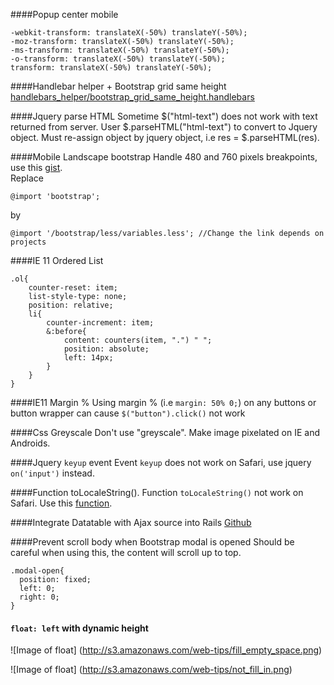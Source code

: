 ####Popup center mobile
```
-webkit-transform: translateX(-50%) translateY(-50%);
-moz-transform: translateX(-50%) translateY(-50%);
-ms-transform: translateX(-50%) translateY(-50%);
-o-transform: translateX(-50%) translateY(-50%);
transform: translateX(-50%) translateY(-50%);
```

####Handlebar helper + Bootstrap grid same height
[handlebars_helper/bootstrap_grid_same_height.handlebars](handlebars_helper/bootstrap_grid_same_height.handlebars)

####Jquery parse HTML
Sometime $("html-text") does not work with text returned from server. User $.parseHTML("html-text") to convert to Jquery object. Must re-assign object by jquery object, i.e res = $.parseHTML(res).

####Mobile Landscape bootstrap
Handle 480 and 760 pixels breakpoints, use this [gist](https://gist.githubusercontent.com/andyl/6360906/raw/dc9dd7c05d3f538da1e37fd50c85afbaa4365029/bootstrap_ms.css.scss).<br />
Replace
```
@import 'bootstrap';
```
by
```
@import '/bootstrap/less/variables.less'; //Change the link depends on projects
```

####IE 11 Ordered List
```
.ol{
	counter-reset: item;
	list-style-type: none;
	position: relative;
	li{
		counter-increment: item;
		&:before{	
			content: counters(item, ".") " ";
			position: absolute;
			left: 14px;
		}
	}
}
```

####IE11 Margin %
Using margin % (i.e `margin: 50% 0;`) on any buttons or button wrapper can cause `$("button").click()` not work

####Css Greyscale
Don't use "greyscale". Make image pixelated on IE and Androids.

####Jquery `keyup` event
Event `keyup` does not work on Safari, use jquery `on('input')` instead.

####Function toLocaleString().
Function `toLocaleString()` not work on Safari. Use this [function](https://github.com/nlt2390/web_tips/blob/master/localeString.js).

####Integrate Datatable with Ajax source into Rails
[Github](https://github.com/nlt2390/simple-rails-datatable-ajax)


####Prevent scroll body when Bootstrap modal is opened
Should be careful when using this, the content will scroll up to top.

```
.modal-open{
  position: fixed;
  left: 0;
  right: 0;
}
```


#### `float: left` with dynamic height

![Image of float]
(http://s3.amazonaws.com/web-tips/fill_empty_space.png)

![Image of float]
(http://s3.amazonaws.com/web-tips/not_fill_in.png)
